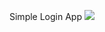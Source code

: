 Simple Login App
<img src="https://github.com/IamB1d1pta/Android-App-developement-/assets/95310218/4cca8742-8533-4f53-8dd4-70a05a8bf8cf)">

